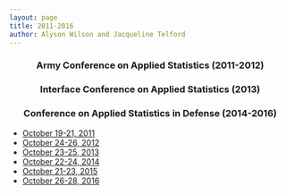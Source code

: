 ```yaml
---
layout: page
title: 2011-2016
author: Alyson Wilson and Jacqueline Telford
---
```

<div align="center"><h3>Army Conference on Applied Statistics (2011-2012)</h3></div>
<div align="center"><h3>Interface Conference on Applied Statistics (2013)</h3></div>
<div align="center"><h3>Conference on Applied Statistics in Defense (2014-2016)</h3></div>

- [October 19-21, 2011](https://alysongwilson.github.io/ACAS/DOE7/d11)
- [October 24-26, 2012](https://alysongwilson.github.io/ACAS/DOE7/d12)
- [October 23-25, 2013](https://alysongwilson.github.io/ACAS/DOE7/d13)
- [October 22-24, 2014](https://alysongwilson.github.io/ACAS/DOE7/d14)
- [October 21-23, 2015](https://alysongwilson.github.io/ACAS/DOE7/d15)
- [October 26-28, 2016](https://alysongwilson.github.io/ACAS/DOE7/d16)
